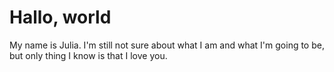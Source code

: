 # Hallo, world

My name is Julia. I'm still not sure about what I am and what I'm going to be, but only thing I know is that I love you. 
